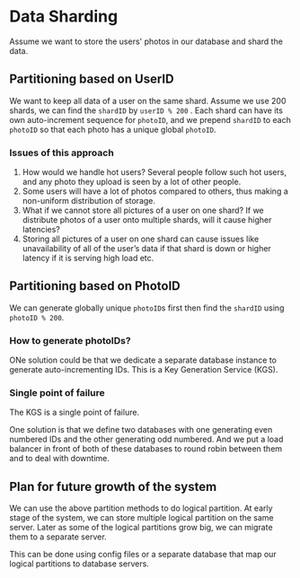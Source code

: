 # Data Sharding

Assume we want to store the users' photos in our database and shard the data.

## Partitioning based on UserID

We want to keep all data of a user on the same shard. Assume we use 200 shards, we can find the `shardID` by `userID % 200` . Each shard can have its own auto-increment sequence for `photoID`, and we prepend `shardID` to each `photoID` so that each photo has a unique global `photoID`.

### **Issues of this approach**

1. How would we handle hot users? Several people follow such hot users, and any photo they upload is seen by a lot of other people.
2. Some users will have a lot of photos compared to others, thus making a non-uniform distribution of storage.
3. What if we cannot store all pictures of a user on one shard? If we distribute photos of a user onto multiple shards, will it cause higher latencies?
4. Storing all pictures of a user on one shard can cause issues like unavailability of all of the user’s data if that shard is down or higher latency if it is serving high load etc.

## Partitioning based on PhotoID

We can generate globally unique `photoID`s first then find the `shardID` using `photoID % 200`.

### How to generate photoIDs?

ONe solution could be that we dedicate a separate database instance to generate auto-incrementing IDs. This is a Key Generation Service \(KGS\).

### Single point of failure

The KGS is a single point of failure.

One solution is that we define two databases with one generating even numbered IDs and the other generating odd numbered. And we put a load balancer in front of both of these databases to round robin between them and to deal with downtime.

## Plan for future growth of the system

We can use the above partition methods to do logical partition. At early stage of the system, we can store multiple logical partition on the same server. Later as some of the logical partitions grow big, we can migrate them to a separate server.

This can be done using config files or a separate database that map our logical partitions to database servers.



